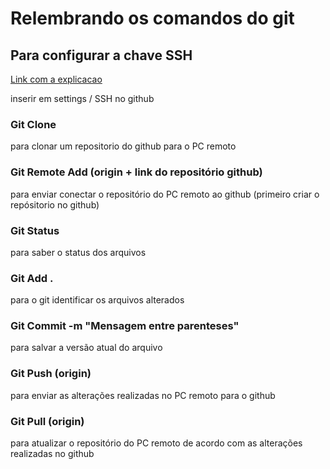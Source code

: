 # Relembrando os comandos do git

## Para configurar a chave SSH
[Link com a explicacao](https://docs.github.com/pt/authentication/connecting-to-github-with-ssh/generating-a-new-ssh-key-and-adding-it-to-the-ssh-agent)

inserir em settings / SSH no github

### Git Clone
para clonar um repositorio do github para o PC remoto

### Git Remote Add (origin + link do repositório github)
para enviar conectar o repositório do PC remoto ao github (primeiro criar o repósitorio no github)

### Git Status
para saber o status dos arquivos 

### Git Add .
para o git identificar os arquivos alterados

### Git Commit -m "Mensagem entre parenteses"
para salvar a versão atual do arquivo

### Git Push (origin)
para enviar as alterações realizadas no PC remoto para o github
	
### Git Pull (origin)
para atualizar o repositório do PC remoto de acordo com as alterações realizadas no github
